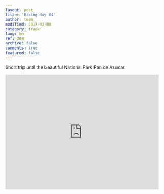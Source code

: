 ```yaml
---   
layout: post 
title: 'Biking day 84'  
author: team 
modified: 2017-03-08
category: track 
lang: en 
ref: d84
archive: false 
comments: true 
featured: false 
--- 
```


 Short trip until the beautiful National Park Pan de Azucar. 

<iframe width='480' height='360' src='http://track-kit.net/maps_s3/?v=embed&track=237036.gpx' frameborder='0' allowfullscreen></iframe>